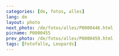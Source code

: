 ```yaml
---
categories: [de, fotos, alles]
lang: de
layout: photo
next_photo: /de/fotos/alles/P0000446.html
picname: P0000455
prev_photo: /de/fotos/alles/P0000459.html
tags: [Fotofalle, Leopards]
---
```

